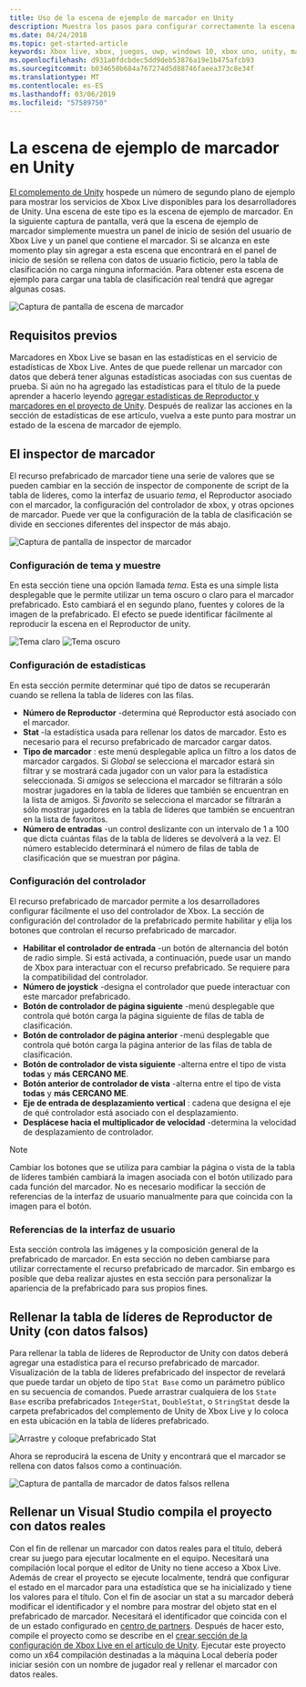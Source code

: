 ```yaml
---
title: Uso de la escena de ejemplo de marcador en Unity
description: Muestra los pasos para configurar correctamente la escena de marcador de Unity
ms.date: 04/24/2018
ms.topic: get-started-article
keywords: Xbox live, xbox, juegos, uwp, windows 10, xbox uno, unity, marcadores
ms.openlocfilehash: d931a0fdcbdec5dd9deb53876a19e1b475afcb93
ms.sourcegitcommit: b034650b684a767274d5d88746faeea373c8e34f
ms.translationtype: MT
ms.contentlocale: es-ES
ms.lasthandoff: 03/06/2019
ms.locfileid: "57589750"
---
```

# <a name="the-leaderboard-example-scene-in-unity"></a>La escena de ejemplo de marcador en Unity

[El complemento de Unity](https://github.com/Microsoft/xbox-live-unity-plugin) hospede un número de segundo plano de ejemplo para mostrar los servicios de Xbox Live disponibles para los desarrolladores de Unity. Una escena de este tipo es la escena de ejemplo de marcador. En la siguiente captura de pantalla, verá que la escena de ejemplo de marcador simplemente muestra un panel de inicio de sesión del usuario de Xbox Live y un panel que contiene el marcador. Si se alcanza en este momento play sin agregar a esta escena que encontrará en el panel de inicio de sesión se rellena con datos de usuario ficticio, pero la tabla de clasificación no carga ninguna información. Para obtener esta escena de ejemplo para cargar una tabla de clasificación real tendrá que agregar algunas cosas.

![Captura de pantalla de escena de marcador](../images/unity/leaderboard-scene-1804.JPG)

## <a name="prerequisites"></a>Requisitos previos

Marcadores en Xbox Live se basan en las estadísticas en el servicio de estadísticas de Xbox Live. Antes de que puede rellenar un marcador con datos que deberá tener algunas estadísticas asociadas con sus cuentas de prueba. Si aún no ha agregado las estadísticas para el título de la puede aprender a hacerlo leyendo [agregar estadísticas de Reproductor y marcadores en el proyecto de Unity](add-stats-and-leaderboards-in-unity.md). Después de realizar las acciones en la sección de estadísticas de ese artículo, vuelva a este punto para mostrar un estado de la escena de marcador de ejemplo.

## <a name="the-leaderboard-inspector"></a>El inspector de marcador

El recurso prefabricado de marcador tiene una serie de valores que se pueden cambiar en la sección de inspector de componente de script de la tabla de líderes, como la interfaz de usuario *tema*, el Reproductor asociado con el marcador, la configuración del controlador de xbox, y otras opciones de marcador. Puede ver que la configuración de la tabla de clasificación se divide en secciones diferentes del inspector de más abajo.

![Captura de pantalla de inspector de marcador](../images/unity/leaderboard_script_inspector.JPG)

### <a name="theme-and-display-settings"></a>Configuración de tema y muestre

En esta sección tiene una opción llamada *tema*. Esta es una simple lista desplegable que le permite utilizar un tema oscuro o claro para el marcador prefabricado. Esto cambiará el en segundo plano, fuentes y colores de la imagen de la prefabricado. El efecto se puede identificar fácilmente al reproducir la escena en el Reproductor de unity.

![Tema claro](../images/unity/leaderboard_light_theme.JPG) ![Tema oscuro](../images/unity/leaderboard_dark_theme.JPG)

### <a name="stat-configuration"></a>Configuración de estadísticas

En esta sección permite determinar qué tipo de datos se recuperarán cuando se rellena la tabla de líderes con las filas.

- **Número de Reproductor** -determina qué Reproductor está asociado con el marcador.
- **Stat** -la estadística usada para rellenar los datos de marcador. Esto es necesario para el recurso prefabricado de marcador cargar datos.
- **Tipo de marcador** : este menú desplegable aplica un filtro a los datos de marcador cargados. Si *Global* se selecciona el marcador estará sin filtrar y se mostrará cada jugador con un valor para la estadística seleccionada. Si *amigos* se selecciona el marcador se filtrarán a sólo mostrar jugadores en la tabla de líderes que también se encuentran en la lista de amigos. Si *favorito* se selecciona el marcador se filtrarán a sólo mostrar jugadores en la tabla de líderes que también se encuentran en la lista de favoritos.
- **Número de entradas** -un control deslizante con un intervalo de 1 a 100 que dicta cuántas filas de la tabla de líderes se devolverá a la vez. El número establecido determinará el número de filas de tabla de clasificación que se muestran por página.

### <a name="controller-configuration"></a>Configuración del controlador

El recurso prefabricado de marcador permite a los desarrolladores configurar fácilmente el uso del controlador de Xbox. La sección de configuración del controlador de la prefabricado permite habilitar y elija los botones que controlan el recurso prefabricado de marcador.

- **Habilitar el controlador de entrada** -un botón de alternancia del botón de radio simple. Si está activada, a continuación, puede usar un mando de Xbox para interactuar con el recurso prefabricado. Se requiere para la compatibilidad del controlador.
- **Número de joystick** -designa el controlador que puede interactuar con este marcador prefabricado.
- **Botón de controlador de página siguiente** -menú desplegable que controla qué botón carga la página siguiente de filas de tabla de clasificación.
- **Botón de controlador de página anterior** -menú desplegable que controla qué botón carga la página anterior de las filas de tabla de clasificación.
- **Botón de controlador de vista siguiente** -alterna entre el tipo de vista **todas** y **más CERCANO ME**.
- **Botón anterior de controlador de vista** -alterna entre el tipo de vista **todas** y **más CERCANO ME**.
- **Eje de entrada de desplazamiento vertical** : cadena que designa el eje de qué controlador está asociado con el desplazamiento.
- **Desplácese hacia el multiplicador de velocidad** -determina la velocidad de desplazamiento de controlador.

> [!NOTE]
> Cambiar los botones que se utiliza para cambiar la página o vista de la tabla de líderes también cambiará la imagen asociada con el botón utilizado para cada función del marcador. No es necesario modificar la sección de referencias de la interfaz de usuario manualmente para que coincida con la imagen para el botón.

### <a name="ui-references"></a>Referencias de la interfaz de usuario

Esta sección controla las imágenes y la composición general de la prefabricado de marcador. En esta sección no deben cambiarse para utilizar correctamente el recurso prefabricado de marcador. Sin embargo es posible que deba realizar ajustes en esta sección para personalizar la apariencia de la prefabricado para sus propios fines.

## <a name="populating-the-unity-player-leaderboard-with-fake-data"></a>Rellenar la tabla de líderes de Reproductor de Unity (con datos falsos)

Para rellenar la tabla de líderes de Reproductor de Unity con datos deberá agregar una estadística para el recurso prefabricado de marcador. Visualización de la tabla de líderes prefabricado del inspector de revelará que puede tardar un objeto de tipo `Stat Base` como un parámetro público en su secuencia de comandos. Puede arrastrar cualquiera de los `State Base` escriba prefabricados `IntegerStat`, `DoubleStat`, o `StringStat` desde la carpeta prefabricados del complemento de Unity de Xbox Live y lo coloca en esta ubicación en la tabla de líderes prefabricado.

![Arrastre y coloque prefabricado Stat](../images/unity/stat-to-leaderbaord-drag.gif)

Ahora se reproducirá la escena de Unity y encontrará que el marcador se rellena con datos falsos como a continuación.

![Captura de pantalla de marcador de datos falsos rellena](../images/unity/leaderboard-fake-data-1804.JPG)

## <a name="populating-a-visual-studio-built-project-with-real-data"></a>Rellenar un Visual Studio compila el proyecto con datos reales

Con el fin de rellenar un marcador con datos reales para el título, deberá crear su juego para ejecutar localmente en el equipo. Necesitará una compilación local porque el editor de Unity no tiene acceso a Xbox Live. Además de crear el proyecto se ejecute localmente, tendrá que configurar el estado en el marcador para una estadística que se ha inicializado y tiene los valores para el título. Con el fin de asociar un stat a su marcador deberá modificar el identificador y el nombre para mostrar del objeto stat en el prefabricado de marcador. Necesitará el identificador que coincida con el de un estado configurado en [centro de partners](https://partner.microsoft.com/dashboard). Después de hacer esto, compile el proyecto como se describe en el [crear sección de la configuración de Xbox Live en el artículo de Unity](configure-xbox-live-in-unity.md#build-and-test-the-project). Ejecutar este proyecto como un x64 compilación destinadas a la máquina Local debería poder iniciar sesión con un nombre de jugador real y rellenar el marcador con datos reales.